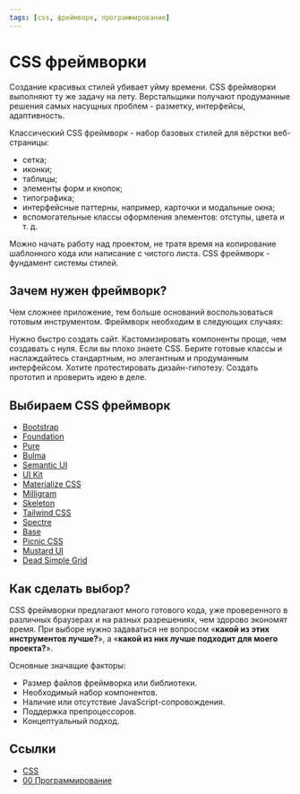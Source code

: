 ```yaml
---
tags: [css, фреймворк, программирование]
---
```

# CSS фреймворки

Создание красивых стилей убивает уйму времени. CSS фреймворки выполняют ту же задачу на лету. Верстальщики получают продуманные решения самых насущных проблем - разметку, интерфейсы, адаптивность.

Классический CSS фреймворк - набор базовых стилей для вёрстки веб-страницы:

- сетка;
- иконки;
- таблицы;
- элементы форм и кнопок;
- типографика;
- интерфейсные паттерны, например, карточки и модальные окна;
- вспомогательные классы оформления элементов: отступы, цвета и т. д.

Можно начать работу над проектом, не тратя время на копирование шаблонного кода или написание с чистого листа. CSS фреймворк - фундамент системы стилей.

## Зачем нужен фреймворк?

Чем сложнее приложение, тем больше оснований воспользоваться готовым инструментом. Фреймворк необходим в следующих случаях:

Нужно быстро создать сайт. Кастомизировать компоненты проще, чем создавать с нуля.
Если вы плохо знаете CSS. Берите готовые классы и наслаждайтесь стандартным, но элегантным и продуманным интерфейсом.
Хотите протестировать дизайн-гипотезу. Создать прототип и проверить идею в деле.

## Выбираем CSS фреймворк

- [Bootstrap](Bootstrap%20-%20%D1%84%D1%80%D0%B5%D0%B9%D0%BC%D0%B2%D0%BE%D1%80%D0%BA.md)
- [Foundation](Foundation%20-%20%D1%84%D1%80%D0%B5%D0%B9%D0%BC%D0%B2%D0%BE%D1%80%D0%BA.md)
- [Pure](Pure%20-%20%D1%84%D1%80%D0%B5%D0%B9%D0%BC%D0%B2%D0%BE%D1%80%D0%BA.md)
- [Bulma](Bulma%20-%20%D1%84%D1%80%D0%B5%D0%B9%D0%BC%D0%B2%D0%BE%D1%80%D0%BA.md)
- [Semantic UI](Semantic%20UI%20-%20%D1%84%D1%80%D0%B5%D0%B9%D0%BC%D0%B2%D0%BE%D1%80%D0%BA.md)
- [UI Kit](UI%20Kit%20-%20%D1%84%D1%80%D0%B5%D0%B9%D0%BC%D0%B2%D0%BE%D1%80%D0%BA.md)
- [Materialize CSS](Materialize%20CSS%20-%20%D1%84%D1%80%D0%B5%D0%B9%D0%BC%D0%B2%D0%BE%D1%80%D0%BA.md)
- [Milligram](Milligram%20-%20%D1%84%D1%80%D0%B5%D0%B9%D0%BC%D0%B2%D0%BE%D1%80%D0%BA.md)
- [Skeleton](Skeleton%20-%20%D1%84%D1%80%D0%B5%D0%B9%D0%BC%D0%B2%D0%BE%D1%80%D0%BA.md)
- [Tailwind CSS](Tailwind%20CSS%20-%20%D1%84%D1%80%D0%B5%D0%B9%D0%BC%D0%B2%D0%BE%D1%80%D0%BA.md)
- [Spectre](Spectre%20-%20%D1%84%D1%80%D0%B5%D0%B9%D0%BC%D0%B2%D0%BE%D1%80%D0%BA.md)
- [Base](Base%20-%20%D1%84%D1%80%D0%B5%D0%B9%D0%BC%D0%B2%D0%BE%D1%80%D0%BA.md)
- [Picnic CSS](Picnic%20CSS%20-%20%D1%84%D1%80%D0%B5%D0%B9%D0%BC%D0%B2%D0%BE%D1%80%D0%BA.md)
- [Mustard UI](Mustard%20UI%20-%20%D1%84%D1%80%D0%B5%D0%B9%D0%BC%D0%B2%D0%BE%D1%80%D0%BA.md)
- [Dead Simple Grid](Dead%20Simple%20Grid%20-%20%D1%84%D1%80%D0%B5%D0%B9%D0%BC%D0%B2%D0%BE%D1%80%D0%BA.md)

## Как сделать выбор?

CSS фреймворки предлагают много готового кода, уже проверенного в различных браузерах и на разных разрешениях, чем здорово экономят время. При выборе нужно задаваться не вопросом «**какой из этих инструментов лучше?**», а «**какой из них лучше подходит для моего проекта?**».

Основные значащие факторы:

- Размер файлов фреймворка или библиотеки.
- Необходимый набор компонентов.
- Наличие или отсутствие JavaScript-сопровождения.
- Поддержка препроцессоров.
- Концептуальный подход.

## Ссылки

- [CSS](CSS.md)
- [00 Программирование](00%20%D0%9F%D1%80%D0%BE%D0%B3%D1%80%D0%B0%D0%BC%D0%BC%D0%B8%D1%80%D0%BE%D0%B2%D0%B0%D0%BD%D0%B8%D0%B5.md)
